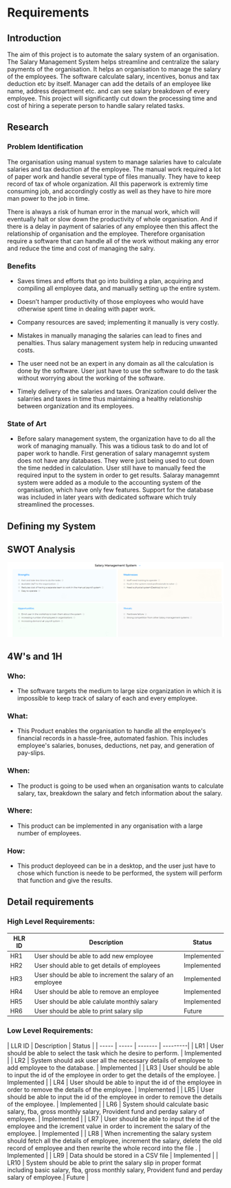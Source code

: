 
# Requirements

  

  

## Introduction

  

  

The aim of this project is to automate the salary system of an organisation. The Salary Management System helps streamline and centralize the salary payments of the organisation. It helps an organisation to manage the salary of the employees. The software calculate salary, incentives, bonus and tax deduction etc by itself. Manager can add the details of an employee like name, address department etc. and can see salary breakdown of every employee. This project will significantly cut down the processing time and cost of hiring a seperate person to handle salary related tasks.

  

  

## Research

  

  

### Problem Identification

  

  

The organisation using manual system to manage salaries have to calculate salaries and tax deduction af the employee. The manual work required a lot of paper work and handle several type of files manually. They have to keep record of tax of whole organization. All this paperwork is extremly time consuming job, and accordingly costly as well as they have to hire more man power to the job in time.

  

  

There is always a risk of human error in the manual work, which will eventually halt or slow down the productivity of whole organisation. And if there is a delay in payment of salaries of any employee then this affect the relationship of organisation and the employee. Therefore organisation require a software that can handle all of the work without making any error and reduce the time and cost of managing the salry.

  

  

### Benefits

  

  

* Saves times and efforts that go into building a plan, acquiring and compiling all employee data, and manually setting up the entire system.

  

* Doesn’t hamper productivity of those employees who would have otherwise spent time in dealing with paper work.

  

* Company resources are saved; implementing it manually is very costly.

  

* Mistakes in manually managing the salaries can lead to fines and penalties. Thus salary management system help in reducing unwanted costs.

  

* The user need not be an expert in any domain as all the calculation is done by the software. User just have to use the software to do the task without worrying about the working of the software.

  

* Timely delivery of the salaries and taxes. Oranization could deliver the salarries and taxes in time thus maintaining a healthy relationship between organization and its employees.

  
  

### State of Art

  

* Before salary management system, the organization have to do all the work of managing manually. This was a tidious task to do and lot of paper work to handle. First generation of salary managemnt system does not have any databases. They were just being used to cut down the time nedded in calculation. User still have to manually feed the required input to the system in order to get results. Salaray managemnt system were added as a module to the accounting system of the organisation, which have only few features. Support for the database was included in later years with dedicated software which truly streamlined the processes.

  

## Defining my System

  

  

## SWOT Analysis

  

  

![](swot.png)

  

  

## 4W's and 1H

  

  

### Who:

  

* The software targets the medium to large size organization in which it is impossible to keep track of salary of each and every employee.

  

  

### What:

  

* This Product enables the organisation to handle all the employee's financial records in a hassle-free, automated fashion. This includes employee's salaries, bonuses, deductions, net pay, and generation of pay-slips.

  

  

### When:

  

* The product is going to be used when an organisation wants to calculate salary, tax, breakdown the salary and fetch information about the salary.

  
  
  

### Where:

  

* This product can be implemented in any organisation with a large number of employees.

  

  

### How:

  

* This product deployeed can be in a desktop, and the user just have to chose which function is neede to be performed, the system will perform that function and give the results.

  
  

## Detail requirements

  

### High Level Requirements:

  
| HLR ID | Description | Status |
| ----- | -------- | -------- |
| HR1 | User should be able to add new employee | Implemented |
| HR2 | User should able to get details of employees | Implemented |
| HR3 | User should be able to increment the salary of an employee | Implemented |
| HR4 | User should be able to remove an employee  | Implemented |
| HR5 | User should be able calulate monthly salary | Implemented |
| HR6 | User should be able to print salary slip | Future |


### Low Level Requirements:

| LLR ID | Description | Status | 
| ----- | ----- | ------- | ---------|
| LR1 | User should be able to select the task which he desire to perform. | Implemented |
| LR2 | System should ask user all the necessary details of employee to add employee to the database. | Implemented |
| LR3 | User should be able to input the id of the employee in order to get the details of the employee. | Implemented |
| LR4 | User should be able to input the id of the employee in order to remove the details of the employee. | Implemented |
| LR5 | User should be able to input the id of the employee in order to remove the details of the employee. | Implemented |
| LR6 | System should calculate basic salary, fba, gross monthly salary, Provident fund and perday salary of employee. | Implemented |
| LR7 | User should be able to input the id of the employee and the icrement value in order to increment the salary of the employee. | Implemented |
| LR8 | When incrementing the salary system should fetch all the details of employee, increment the salary, delete the old record of employee and then rewrite the whole record into the file . | Implemented |
| LR9 | Data should be stored in a CSV file | Implemented |
| LR10 | System should be able to print the salary slip in proper format including basic salary, fba, gross monthly salary, Provident fund and perday salary of employee.| Future |


